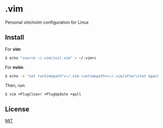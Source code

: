 # .vim
Personal vim/nvim configuration for Linux

## Install

For __vim__:
```sh
$ echo "source ~/.vim/init.vim" > ~/.vimrc
```
For __nvim__:
```sh
$ echo -e "set runtimepath^=~/.vim runtimepath+=~/.vim/after\nlet &packpath = &runtimepath\nsource ~/.vim/init.vim" > ~/.config/nvim/init.vim
```
Then, run:
```sh
$ vim +PlugClean! +PlugUpdate +qall
```

## License

[MIT](LICENSE)
